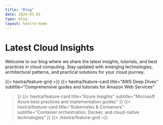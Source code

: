 ```yaml
---
title: "Blog"
date: 2024-01-01
type: blog
layout: hextra-home
---
```


# Latest Cloud Insights

Welcome to our blog where we share the latest insights, tutorials, and best practices in cloud computing. Stay updated with emerging technologies, architectural patterns, and practical solutions for your cloud journey.

{{< hextra/feature-grid >}}
  {{< hextra/feature-card
    title="AWS Deep Dives"
    subtitle="Comprehensive guides and tutorials for Amazon Web Services"
  >}}
  {{< hextra/feature-card
    title="Azure Insights"
    subtitle="Microsoft Azure best practices and implementation guides"
  >}}
  {{< hextra/feature-card
    title="Kubernetes & Containers"
    subtitle="Container orchestration, Docker, and cloud-native technologies"
  >}}
{{< /hextra/feature-grid >}}